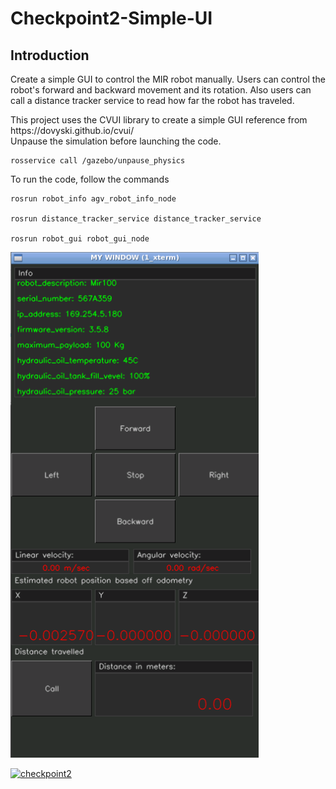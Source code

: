 # Checkpoint2-Simple-UI

## Introduction

<p>Create a simple GUI to control the MIR robot manually. Users can control the robot's forward and backward movement and its rotation. Also users can call a distance tracker service to read how far the robot has traveled.</p>

<p>This project uses the CVUI library to create a simple GUI reference from https://dovyski.github.io/cvui/<br>
Unpause the simulation before launching the code.</p>

    rosservice call /gazebo/unpause_physics
    
<p>To run the code, follow the commands</p>

    rosrun robot_info agv_robot_info_node

    rosrun distance_tracker_service distance_tracker_service

    rosrun robot_gui robot_gui_node

<img title="simple_gui" alt="simple_gui" src="https://github.com/ptientho/checkpoint2-Simple-UI/blob/main/Screen%20Shot%202023-08-28%20at%2010.31.50%20PM.png">

[![checkpoint2](https://res.cloudinary.com/marcomontalbano/image/upload/v1693275453/video_to_markdown/images/google-drive--15kCG7VbqxIC1LQjUXG6KEPdrLts4MrV6-c05b58ac6eb4c4700831b2b3070cd403.jpg)](https://drive.google.com/file/d/15kCG7VbqxIC1LQjUXG6KEPdrLts4MrV6/view?usp=sharing "checkpoint2")
